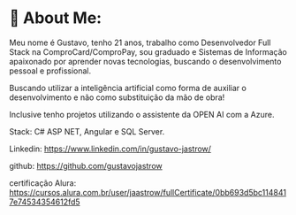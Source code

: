 # 💫 About Me:


Meu nome é Gustavo, tenho 21 anos, trabalho como Desenvolvedor Full Stack na ComproCard/ComproPay, sou graduado e Sistemas de Informação apaixonado por aprender novas tecnologias, buscando o desenvolvimento pessoal e profissional.

Buscando utilizar a inteligência artificial como forma de auxiliar o desenvolvimento e não como substituição da mão de obra!

Inclusive tenho projetos utilizando o assistente da OPEN AI com a Azure.

Stack: 
C# ASP NET, Angular e SQL Server.

Linkedin:
https://www.linkedin.com/in/gustavo-jastrow/

github:
https://github.com/gustavojastrow

certificação Alura:
https://cursos.alura.com.br/user/jaastrow/fullCertificate/0bb693d5bc1148417e74534354612fd5
